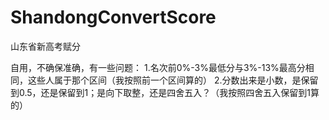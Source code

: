 # ShandongConvertScore
山东省新高考赋分

自用，不确保准确，有一些问题：
1.名次前0%-3%最低分与3%-13%最高分相同，这些人属于那个区间（我按照前一个区间算的）
2.分数出来是小数，是保留到0.5，还是保留到1；是向下取整，还是四舍五入？（我按照四舍五入保留到1算的）

